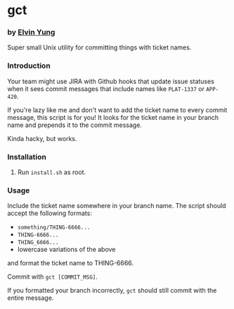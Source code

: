 # gct
### by [Elvin Yung](https://github.com/elvinyung)

Super small Unix utility for committing things with ticket names.

### Introduction
Your team might use JIRA with Github hooks that update issue statuses when it sees commit messages that include names like `PLAT-1337` or `APP-420`.

If you're lazy like me and don't want to add the ticket name to every commit message, this script is for you! It looks for the ticket name in your branch name and prepends it to the commit message.

Kinda hacky, but works.

### Installation
1. Run `install.sh` as root.

### Usage
Include the ticket name somewhere in your branch name. The script should accept the following formats:

* `something/THING-6666...`
* `THING-6666...`
* `THING_6666...`
* lowercase variations of the above

and format the ticket name to THING-6666.

Commit with `gct [COMMIT_MSG]`.

If you formatted your branch incorrectly, `gct` should still commit with the entire message.
